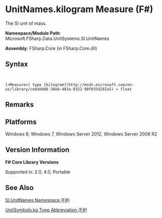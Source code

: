 # UnitNames.kilogram Measure (F#)

The SI unit of mass.

**Namespace/Module Path**: Microsoft.FSharp.Data.UnitSystems.SI.UnitNames

**Assembly**: FSharp.Core (in FSharp.Core.dll)


## Syntax


```


[<Measure>] type [kilogram](http://msdn.microsoft.com/en-us/library/cedabb88-38e8-483a-8322-98f035d282a5) = float

```



## Remarks

## Platforms
Windows 8, Windows 7, Windows Server 2012, Windows Server 2008 R2


## Version Information
**F# Core Library Versions**

Supported in: 2.0, 4.0, Portable




## See Also
[SI.UnitNames Namespace &#40;F&#35;&#41;](SI.UnitNames-Namespace-%28FSharp%29.md)

[UnitSymbols.kg Type Abbreviation (F#)](http://msdn.microsoft.com/en-us/library/954c017d-f4c6-4bb2-997d-0ef1d6c8405d)

